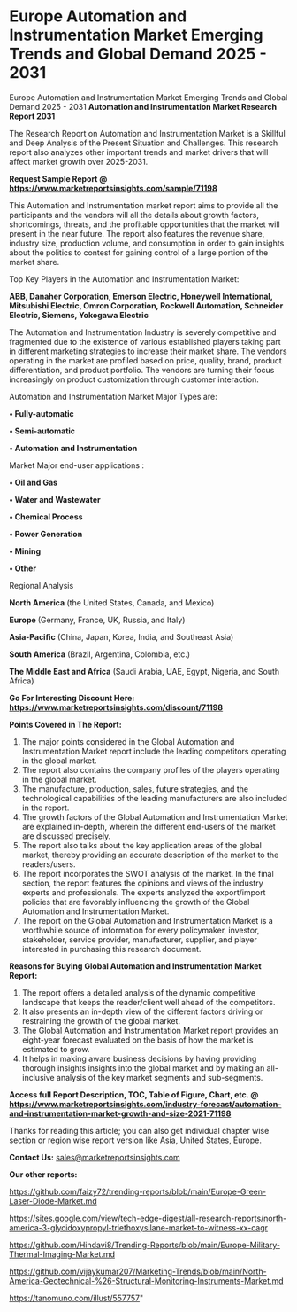 # Europe Automation and Instrumentation Market Emerging Trends and Global Demand 2025 - 2031
 Europe Automation and Instrumentation Market Emerging Trends and Global Demand 2025 - 2031
<strong>Automation and Instrumentation Market Research Report 2031</strong>

The Research Report on Automation and Instrumentation Market is a Skillful and Deep Analysis of the Present Situation and Challenges. This research report also analyzes other important trends and market drivers that will affect market growth over 2025-2031.

<strong>Request Sample Report @ <a href=https://www.marketreportsinsights.com/sample/71198>https://www.marketreportsinsights.com/sample/71198</a></strong>

This Automation and Instrumentation market report aims to provide all the participants and the vendors will all the details about growth factors, shortcomings, threats, and the profitable opportunities that the market will present in the near future. The report also features the revenue share, industry size, production volume, and consumption in order to gain insights about the politics to contest for gaining control of a large portion of the market share.

Top Key Players in the Automation and Instrumentation Market:

<strong>ABB, Danaher Corporation, Emerson Electric, Honeywell International, Mitsubishi Electric, Omron Corporation, Rockwell Automation, Schneider Electric, Siemens, Yokogawa Electric</strong>

The Automation and Instrumentation Industry is severely competitive and fragmented due to the existence of various established players taking part in different marketing strategies to increase their market share. The vendors operating in the market are profiled based on price, quality, brand, product differentiation, and product portfolio. The vendors are turning their focus increasingly on product customization through customer interaction.

Automation and Instrumentation Market Major Types are:

<strong>• Fully-automatic

• Semi-automatic

• Automation and Instrumentation</strong>

Market Major end-user applications :

<strong>• Oil and Gas

• Water and Wastewater

• Chemical Process

• Power Generation

• Mining

• Other</strong>

Regional Analysis

</u><strong><b>North America</b></strong> (the United States, Canada, and Mexico)

<strong><b>Europe </b></strong>(Germany, France, UK, Russia, and Italy)

<strong><b>Asia-Pacific</b></strong> (China, Japan, Korea, India, and Southeast Asia)

<strong><b>South America</b></strong> (Brazil, Argentina, Colombia, etc.)

<strong><b>The Middle East and Africa</b></strong> (Saudi Arabia, UAE, Egypt, Nigeria, and South Africa)

<strong>Go For Interesting Discount Here: <a href=https://www.marketreportsinsights.com/discount/71198>https://www.marketreportsinsights.com/discount/71198</a></strong>

<strong>Points Covered in The Report:</strong>
<ol>
  <li>The major points considered in the Global Automation and Instrumentation Market report include the leading competitors operating in the global market.</li>
  <li>The report also contains the company profiles of the players operating in the global market.</li>
  <li>The manufacture, production, sales, future strategies, and the technological capabilities of the leading manufacturers are also included in the report.</li>
  <li>The growth factors of the Global Automation and Instrumentation Market are explained in-depth, wherein the different end-users of the market are discussed precisely.</li>
  <li>The report also talks about the key application areas of the global market, thereby providing an accurate description of the market to the readers/users.</li>
  <li>The report incorporates the SWOT analysis of the market. In the final section, the report features the opinions and views of the industry experts and professionals. The experts analyzed the export/import policies that are favorably influencing the growth of the Global Automation and Instrumentation Market.</li>
  <li>The report on the Global Automation and Instrumentation Market is a worthwhile source of information for every policymaker, investor, stakeholder, service provider, manufacturer, supplier, and player interested in purchasing this research document.</li>
</ol>
<strong>Reasons for Buying Global Automation and Instrumentation Market Report:</strong>

<ol>
  <li>The report offers a detailed analysis of the dynamic competitive landscape that keeps the reader/client well ahead of the competitors.</li>
  <li>It also presents an in-depth view of the different factors driving or restraining the growth of the global market.</li>
  <li>The Global Automation and Instrumentation Market report provides an eight-year forecast evaluated on the basis of how the market is estimated to grow.</li>
  <li>It helps in making aware business decisions by having providing thorough insights insights into the global market and by making an all-inclusive analysis of the key market segments and sub-segments.</li>
</ol>
<strong>Access full Report Description, TOC, Table of Figure, Chart, etc. @ <a href=https://www.marketreportsinsights.com/industry-forecast/automation-and-instrumentation-market-growth-and-size-2021-71198>https://www.marketreportsinsights.com/industry-forecast/automation-and-instrumentation-market-growth-and-size-2021-71198</a></strong>


Thanks for reading this article; you can also get individual chapter wise section or region wise report version like Asia, United States, Europe.

<strong>Contact Us:</strong>
sales@marketreportsinsights.com

<strong>Our other reports:</strong>

<a href=https://github.com/faizy72/trending-reports/blob/main/Europe-Green-Laser-Diode-Market.md>https://github.com/faizy72/trending-reports/blob/main/Europe-Green-Laser-Diode-Market.md</a>

<a href=https://sites.google.com/view/tech-edge-digest/all-research-reports/north-america-3-glycidoxypropyl-triethoxysilane-market-to-witness-xx-cagr>https://sites.google.com/view/tech-edge-digest/all-research-reports/north-america-3-glycidoxypropyl-triethoxysilane-market-to-witness-xx-cagr</a>

<a href=https://github.com/Hindavi8/Trending-Reports/blob/main/Europe-Military-Thermal-Imaging-Market.md>https://github.com/Hindavi8/Trending-Reports/blob/main/Europe-Military-Thermal-Imaging-Market.md</a>

<a href=https://github.com/vijaykumar207/Marketing-Trends/blob/main/North-America-Geotechnical-%26-Structural-Monitoring-Instruments-Market.md>https://github.com/vijaykumar207/Marketing-Trends/blob/main/North-America-Geotechnical-%26-Structural-Monitoring-Instruments-Market.md</a>

<a href=https://tanomuno.com/illust/557757>https://tanomuno.com/illust/557757</a>"
